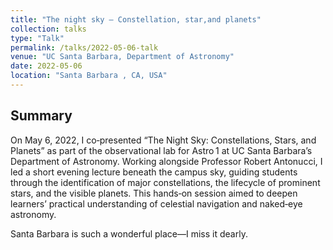 ```yaml
---
title: "The night sky – Constellation, star,and planets"
collection: talks
type: "Talk"
permalink: /talks/2022-05-06-talk
venue: "UC Santa Barbara, Department of Astronomy"
date: 2022-05-06
location: "Santa Barbara , CA, USA"
---
```


## Summary
On May 6, 2022, I co‑presented “The Night Sky: Constellations, Stars, and Planets” as part of the observational lab for Astro 1 at UC Santa Barbara’s Department of Astronomy. Working alongside Professor Robert Antonucci, I led a short evening lecture beneath the campus sky, guiding students through the identification of major constellations, the lifecycle of prominent stars, and the visible planets. This hands‑on session aimed to deepen learners’ practical understanding of celestial navigation and naked‑eye astronomy.

Santa Barbara is such a wonderful place—I miss it dearly.
